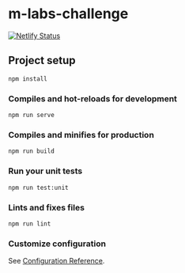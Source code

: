 # m-labs-challenge

[![Netlify Status](https://api.netlify.com/api/v1/badges/b91ee80d-ab82-47df-a76c-20739a609aa9/deploy-status)](https://app.netlify.com/sites/sharp-murdock-8c64eb/deploys)

## Project setup
```
npm install
```

### Compiles and hot-reloads for development
```
npm run serve
```

### Compiles and minifies for production
```
npm run build
```

### Run your unit tests
```
npm run test:unit
```

### Lints and fixes files
```
npm run lint
```

### Customize configuration
See [Configuration Reference](https://cli.vuejs.org/config/).
